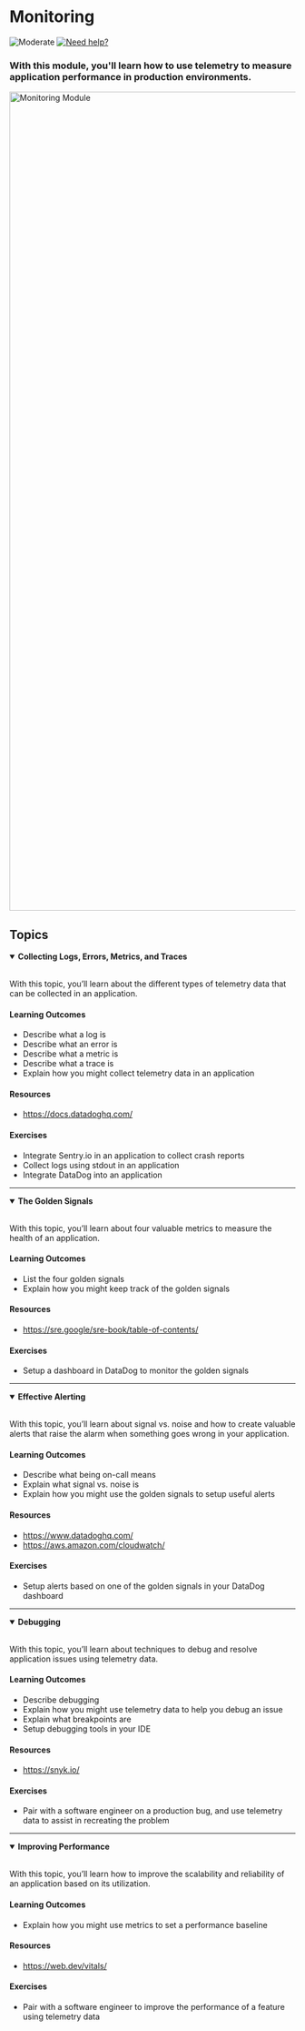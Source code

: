 # Monitoring

![Moderate](https://img.shields.io/badge/Difficulty-■%20Moderate-blue?style=flat-square&labelColor=000)
<a href="https://discord.gg/bDVYvG3Czd">![Need help?](https://img.shields.io/badge/Need%20help%3F%20-blue.svg?style=flat-square&logo=discord&logoWidth=15&labelColor=000&color=4d51cc)</a>

### With this module, you'll learn how to use telemetry to measure application performance in production environments.

<img width="1440" alt="Monitoring Module" src="https://user-images.githubusercontent.com/894178/138357785-5c440e7b-6cf5-4886-ad7c-7ab517fb7c58.png">


## Topics

<details open>
   <summary><b>Collecting Logs, Errors, Metrics, and Traces</b></summary><br/>

   With this topic, you’ll learn about the different types of telemetry data that can be collected in an application.
   
   #### Learning Outcomes
   * Describe what a log is
   * Describe what an error is
   * Describe what a metric is
   * Describe what a trace is
   * Explain how you might collect telemetry data in an application

   #### Resources
   * https://docs.datadoghq.com/

   #### Exercises
   * Integrate Sentry.io in an application to collect crash reports
   * Collect logs using stdout in an application
   * Integrate DataDog into an application
</details>

----

<details open>
   <summary><b>The Golden Signals</b></summary><br/>

   With this topic, you’ll learn about four valuable metrics to measure the health of an application.
   
   #### Learning Outcomes
   * List the four golden signals
   * Explain how you might keep track of the golden signals

   #### Resources
   * https://sre.google/sre-book/table-of-contents/

   #### Exercises
   * Setup a dashboard in DataDog to monitor the golden signals
</details>

----

<details open>
   <summary><b>Effective Alerting</b></summary><br/>

   With this topic, you’ll learn about signal vs. noise and how to create valuable alerts that raise the alarm when something goes wrong in your application.
   
   #### Learning Outcomes
   * Describe what being on-call means
   * Explain what signal vs. noise is
   * Explain how you might use the golden signals to setup useful alerts

   #### Resources
   * https://www.datadoghq.com/
   * https://aws.amazon.com/cloudwatch/
   
   #### Exercises
   * Setup alerts based on one of the golden signals in your DataDog dashboard
</details>

----

<details open>
   <summary><b>Debugging</b></summary><br/>

   With this topic, you’ll learn about techniques to debug and resolve application issues using telemetry data.
   
   #### Learning Outcomes
   * Describe debugging
   * Explain how you might use telemetry data to help you debug an issue
   * Explain what breakpoints are
   * Setup debugging tools in your IDE

   #### Resources
   * https://snyk.io/

   #### Exercises
   * Pair with a software engineer on a production bug, and use telemetry data to assist in recreating the problem
</details>

----

<details open>
   <summary><b>Improving Performance</b></summary><br/>

   With this topic, you’ll learn how to improve the scalability and reliability of an application based on its utilization.
   
   #### Learning Outcomes
   * Explain how you might use metrics to set a performance baseline

   #### Resources
   * https://web.dev/vitals/

   #### Exercises
   * Pair with a software engineer to improve the performance of a feature using telemetry data
</details>
